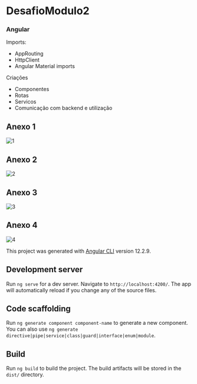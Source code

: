 # DesafioModulo2
### Angular 
Imports:
  - AppRouting 
  - HttpClient 
  - Angular Material imports 

 Criações
  - Componentes 
  - Rotas 
  - Servicos 
  - Comunicação com backend e utilização

## Anexo 1
![1](https://user-images.githubusercontent.com/40746275/139287115-8ed19652-2b75-4b3d-97f7-d9ab7bc4f32d.png)

## Anexo 2
![2](https://user-images.githubusercontent.com/40746275/139287176-8f60cd7c-e0eb-4b1e-bd7d-2e6ac14143e4.png)

## Anexo 3
![3](https://user-images.githubusercontent.com/40746275/139287211-52d8d911-6875-4979-956a-f588f86aaead.png)

## Anexo 4
![4](https://user-images.githubusercontent.com/40746275/139287245-3fbcf98a-1b4e-4798-b89c-2d85257f29b4.png)

This project was generated with [Angular CLI](https://github.com/angular/angular-cli) version 12.2.9.

## Development server

Run `ng serve` for a dev server. Navigate to `http://localhost:4200/`. The app will automatically reload if you change any of the source files.

## Code scaffolding

Run `ng generate component component-name` to generate a new component. You can also use `ng generate directive|pipe|service|class|guard|interface|enum|module`.

## Build

Run `ng build` to build the project. The build artifacts will be stored in the `dist/` directory.
